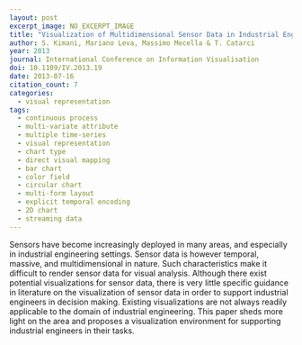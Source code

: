 ```yaml
---
layout: post
excerpt_image: NO_EXCERPT_IMAGE
title: "Visualization of Multidimensional Sensor Data in Industrial Engineering"
author: S. Kimani, Mariano Leva, Massimo Mecella & T. Catarci
year: 2013
journal: International Conference on Information Visualisation
doi: 10.1109/IV.2013.19
date: 2013-07-16
citation_count: 7
categories:
  - visual representation
tags:
  - continuous process
  - multi-variate attribute
  - multiple time-series
  - visual representation
  - chart type
  - direct visual mapping
  - bar chart
  - color field
  - circular chart
  - multi-form layout
  - explicit temporal encoding
  - 2D chart
  - streaming data
---
```

Sensors have become increasingly deployed in many areas, and especially in industrial engineering settings. Sensor data is however temporal, massive, and multidimensional in nature. Such characteristics make it difficult to render sensor data for visual analysis. Although there exist potential visualizations for sensor data, there is very little specific guidance in literature on the visualization of sensor data in order to support industrial engineers in decision making. Existing visualizations are not always readily applicable to the domain of industrial engineering. This paper sheds more light on the area and proposes a visualization environment for supporting industrial engineers in their tasks.
